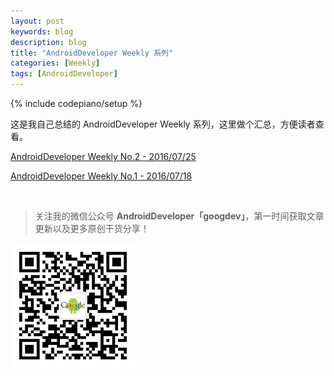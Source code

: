 ```yaml
---
layout: post
keywords: blog
description: blog
title: "AndroidDeveloper Weekly 系列"
categories: [Weekly]
tags: [AndroidDeveloper]
---
```

{% include codepiano/setup %}

这是我自己总结的 AndroidDeveloper Weekly 系列，这里做个汇总，方便读者查看。

[AndroidDeveloper Weekly No.2 - 2016/07/25](http://stormzhang.com/weekly/2016/07/25/android-developer-weekly-no-2/)

[AndroidDeveloper Weekly No.1 - 2016/07/18](http://stormzhang.com/weekly/2016/07/18/android-developer-weekly-no-1/)

<br />

> 关注我的微信公众号 **AndroidDeveloper「googdev」**，第一时间获取文章更新以及更多原创干货分享！

![图片描述](/image/weixinpublic_200.png)